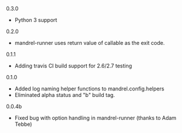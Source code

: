 0.3.0

* Python 3 support

0.2.0

* mandrel-runner uses return value of callable as the exit code.

0.1.1

* Adding travis CI build support for 2.6/2.7 testing

0.1.0

* Added log naming helper functions to mandrel.config.helpers
* Eliminated alpha status and "b" build tag.

0.0.4b

* Fixed bug with option handling in mandrel-runner (thanks to Adam Tebbe)

